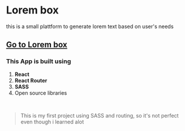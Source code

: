 # Lorem box

this is a small plattform to generate lorem text based on user's needs

## [Go to Lorem box](https://lorem-box.vercel.app/)

### This App is built using

1. **React**
2. **React Router**
3. **SASS**
4. Open source libraries
</br>

>This is my first project using SASS and routing, so it's not perfect even though i learned alot
